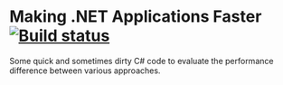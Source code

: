Making .NET Applications Faster   [![Build status](https://ci.appveyor.com/api/projects/status/t8t2l2x0d1qijxfk?svg=true)](https://ci.appveyor.com/project/IgorFesenko/makingdotnetapplicationsfaster)
==============================

Some quick and sometimes dirty C# code to evaluate the performance difference between various approaches.
